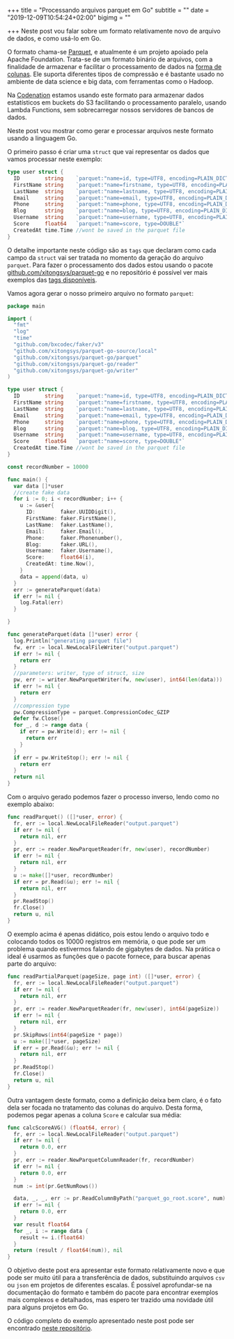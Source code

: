 +++
title = "Processando arquivos parquet em Go"
subtitle = ""
date = "2019-12-09T10:54:24+02:00"
bigimg = ""

+++
Neste post vou falar sobre um formato relativamente novo de arquivo de dados, e como usá-lo em Go. 

O formato chama-se [Parquet](http://parquet.apache.org), e atualmente é um projeto apoiado pela Apache Foundation. Trata-se de um formato binário de arquivos, com a finalidade de armazenar e facilitar o processamento de dados na [forma de colunas](http://en.wikipedia.org/wiki/Column-oriented_DBMS). Ele suporta diferentes tipos de compressão e é bastante usado no ambiente de data science e big data, com ferramentas como o Hadoop. 

Na [Codenation](https://codenation.dev) estamos usando este formato para armazenar dados estatísticos em buckets do S3 facilitando o processamento paralelo, usando Lambda Functions, sem sobrecarregar nossos servidores de bancos de dados. 

Neste post vou mostrar como gerar e processar arquivos neste formato usando a linguagem Go.

O primeiro passo é criar uma ```struct``` que vai representar os dados que vamos processar neste exemplo:

```go
type user struct {
  ID        string    `parquet:"name=id, type=UTF8, encoding=PLAIN_DICTIONARY"`
  FirstName string    `parquet:"name=firstname, type=UTF8, encoding=PLAIN_DICTIONARY"`
  LastName  string    `parquet:"name=lastname, type=UTF8, encoding=PLAIN_DICTIONARY"`
  Email     string    `parquet:"name=email, type=UTF8, encoding=PLAIN_DICTIONARY"`
  Phone     string    `parquet:"name=phone, type=UTF8, encoding=PLAIN_DICTIONARY"`
  Blog      string    `parquet:"name=blog, type=UTF8, encoding=PLAIN_DICTIONARY"`
  Username  string    `parquet:"name=username, type=UTF8, encoding=PLAIN_DICTIONARY"`
  Score     float64   `parquet:"name=score, type=DOUBLE"`
  CreatedAt time.Time //wont be saved in the parquet file
}
```

O detalhe importante neste código são as ```tags``` que declaram como cada campo da ```struct``` vai ser tratada no momento da geração do arquivo ```parquet```. Para fazer o processamento dos dados estou usando o pacote [github.com/xitongsys/parquet-go](https://github.com/xitongsys/parquet-go) e no repositório é possível ver mais exemplos das [tags disponíveis](https://github.com/xitongsys/parquet-go#type). 

Vamos agora gerar o nosso primeiro arquivo no formato ```parquet```:

```go
package main

import (
  "fmt"
  "log"
  "time"
  "github.com/bxcodec/faker/v3"
  "github.com/xitongsys/parquet-go-source/local"
  "github.com/xitongsys/parquet-go/parquet"
  "github.com/xitongsys/parquet-go/reader"
  "github.com/xitongsys/parquet-go/writer"
)

type user struct {
  ID        string    `parquet:"name=id, type=UTF8, encoding=PLAIN_DICTIONARY"`
  FirstName string    `parquet:"name=firstname, type=UTF8, encoding=PLAIN_DICTIONARY"`
  LastName  string    `parquet:"name=lastname, type=UTF8, encoding=PLAIN_DICTIONARY"`
  Email     string    `parquet:"name=email, type=UTF8, encoding=PLAIN_DICTIONARY"`
  Phone     string    `parquet:"name=phone, type=UTF8, encoding=PLAIN_DICTIONARY"`
  Blog      string    `parquet:"name=blog, type=UTF8, encoding=PLAIN_DICTIONARY"`
  Username  string    `parquet:"name=username, type=UTF8, encoding=PLAIN_DICTIONARY"`
  Score     float64   `parquet:"name=score, type=DOUBLE"`
  CreatedAt time.Time //wont be saved in the parquet file
}

const recordNumber = 10000

func main() {
  var data []*user
  //create fake data
  for i := 0; i < recordNumber; i++ {
    u := &user{
      ID:        faker.UUIDDigit(),
      FirstName: faker.FirstName(),
      LastName:  faker.LastName(),
      Email:     faker.Email(),
      Phone:     faker.Phonenumber(),
      Blog:      faker.URL(),
      Username:  faker.Username(),
      Score:     float64(i),
      CreatedAt: time.Now(),
    }
    data = append(data, u)
  }
  err := generateParquet(data)
  if err != nil {
    log.Fatal(err)
  }

}

func generateParquet(data []*user) error {
  log.Println("generating parquet file")
  fw, err := local.NewLocalFileWriter("output.parquet")
  if err != nil {
    return err
  }
  //parameters: writer, type of struct, size
  pw, err := writer.NewParquetWriter(fw, new(user), int64(len(data)))
  if err != nil {
    return err
  }
  //compression type
  pw.CompressionType = parquet.CompressionCodec_GZIP
  defer fw.Close()
  for _, d := range data {
    if err = pw.Write(d); err != nil {
      return err
    }
  }
  if err = pw.WriteStop(); err != nil {
    return err
  }
  return nil
}
```

Com o arquivo gerado podemos fazer o processo inverso, lendo como no exemplo abaixo:

```go
func readParquet() ([]*user, error) {
  fr, err := local.NewLocalFileReader("output.parquet")
  if err != nil {
    return nil, err
  }
  pr, err := reader.NewParquetReader(fr, new(user), recordNumber)
  if err != nil {
    return nil, err
  }
  u := make([]*user, recordNumber)
  if err = pr.Read(&u); err != nil {
    return nil, err
  }
  pr.ReadStop()
  fr.Close()
  return u, nil
}
```

O exemplo acima é apenas didático, pois estou lendo o arquivo todo e colocando todos os 10000 registros em memória, o que pode ser um problema quando estivermos falando de gigabytes de dados. Na prática o ideal é usarmos as funções que o pacote fornece, para buscar apenas parte do arquivo:

```go
func readPartialParquet(pageSize, page int) ([]*user, error) {
  fr, err := local.NewLocalFileReader("output.parquet")
  if err != nil {
    return nil, err
  }
  pr, err := reader.NewParquetReader(fr, new(user), int64(pageSize))
  if err != nil {
    return nil, err
  }
  pr.SkipRows(int64(pageSize * page))
  u := make([]*user, pageSize)
  if err = pr.Read(&u); err != nil {
    return nil, err
  }
  pr.ReadStop()
  fr.Close()
  return u, nil
}
```

Outra vantagem deste formato, como a definição deixa bem claro, é o fato dela ser focada no tratamento das colunas do arquivo. Desta forma, podemos pegar apenas a coluna ```Score``` e calcular sua média:

```go
func calcScoreAVG() (float64, error) {
  fr, err := local.NewLocalFileReader("output.parquet")
  if err != nil {
    return 0.0, err
  }
  pr, err := reader.NewParquetColumnReader(fr, recordNumber)
  if err != nil {
    return 0.0, err
  }
  num := int(pr.GetNumRows())

  data, _, _, err := pr.ReadColumnByPath("parquet_go_root.score", num)
  if err != nil {
    return 0.0, err
  }
  var result float64
  for _, i := range data {
    result += i.(float64)
  }
  return (result / float64(num)), nil
}
```


O objetivo deste post era apresentar este formato relativamente novo e que pode ser muito útil para a transferência de dados, substituindo arquivos  ```csv``` ou ```json``` em projetos de diferentes escalas. É possível aprofundar-se na documentação do formato e também do pacote para encontrar exemplos mais complexos e detalhados, mas espero ter trazido uma novidade útil para alguns projetos em Go.

O código completo do exemplo apresentado neste post pode ser encontrado [neste repositório](https://github.com/eminetto/parquet-golang). 